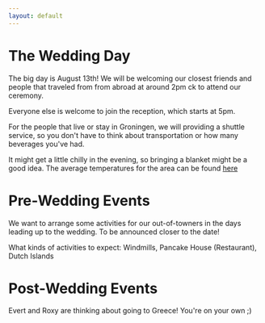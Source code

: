 ```yaml
---
layout: default
---
```


The Wedding Day
===============

The big day is August 13th! We will be welcoming our closest friends and
people that traveled from from abroad at around 2pm ck to attend
our ceremony.

Everyone else is welcome to join the reception, which starts at 5pm.

For the people that live or stay in Groningen, we will providing a shuttle
service, so you don't have to think about transportation or how many
beverages you've had.

It might get a little chilly in the evening, so bringing a blanket might be
a good idea. The average temperatures for the area can be found
[here](http://www.yr.no/place/Netherlands/Friesland/Drachten/statistics.html)

Pre-Wedding Events 
==================

We want to arrange some activities for our out-of-towners in the days leading up to the wedding. To be announced closer to the date!

What kinds of activities to expect: Windmills, Pancake House (Restaurant), Dutch Islands

Post-Wedding Events
===================

Evert and Roxy are thinking about going to Greece! You're on your own ;)
